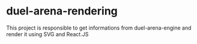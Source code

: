 # duel-arena-rendering

This project is responsible to get informations from duel-arena-engine and render it using SVG and React.JS